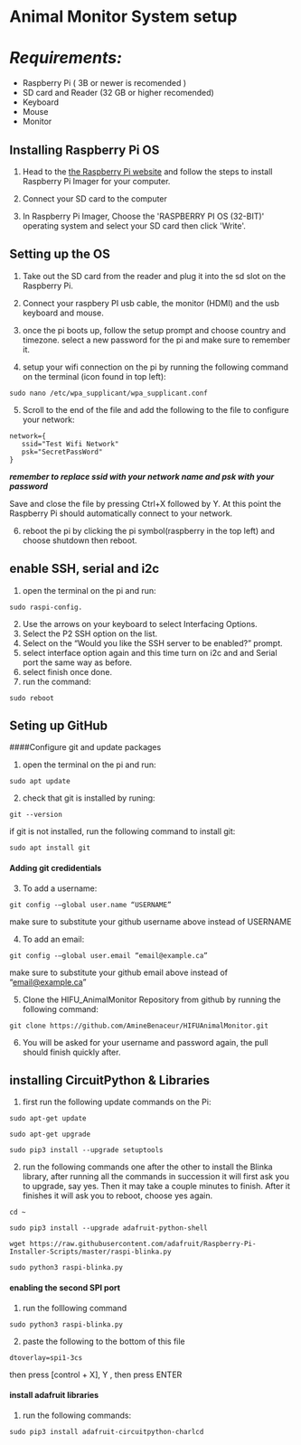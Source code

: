 # **Animal Monitor System setup**

# *Requirements:*
* Raspberry Pi ( 3B or newer is recomended )
* SD card and Reader (32 GB or higher recomended)
* Keyboard
* Mouse
* Monitor



## Installing Raspberry Pi OS
1. Head to the [the Raspberry Pi website](https://www.raspberrypi.org/software/) and follow the steps to install Raspberry Pi Imager for your computer.

2. Connect your SD card to the computer

3. In Raspberry Pi Imager, Choose the 'RASPBERRY PI OS (32-BIT)' operating system and select your SD card then click 'Write'.


## Setting up the OS
1. Take out the SD card from the reader and plug it into the sd slot on the Raspberry Pi.

2. Connect your raspbery PI usb cable, the monitor (HDMI) and the usb keyboard and mouse.  

3. once the pi boots up, follow the setup prompt and choose country and timezone. select a new password for the pi and make sure to remember it.

4. setup your wifi connection on the pi by running the following command on the terminal (icon found in top left):
```
sudo nano /etc/wpa_supplicant/wpa_supplicant.conf
```

5. Scroll to the end of the file and add the following to the file to configure your network:
```
network={
   ssid="Test Wifi Network"
   psk="SecretPassWord"
}
```
***remember to replace ssid with your network name and psk with your password***

Save and close the file by pressing Ctrl+X followed by Y. At this point the Raspberry Pi should automatically connect to your network.

6. reboot the pi by clicking the pi symbol(raspberry in the top left) and choose shutdown then reboot.


## enable SSH, serial and i2c
1. open the terminal on the pi and run:
```
sudo raspi-config.
```

2. Use the arrows on your keyboard to select Interfacing Options.
3. Select the P2 SSH option on the list.
4. Select <Yes> on the “Would you like the SSH server to be enabled?” prompt.
5. select interface option again and this time turn on i2c and and Serial port the same way as before.
6. select finish once done.
7. run the command:
```
sudo reboot
```


## Seting up GitHub

####Configure git and update packages

1. open the terminal on the pi and run:
```
sudo apt update
```
2. check that git is installed  by runing:
```
git --version
```
if git is not installed, run the following command to install git:
```
sudo apt install git
```

#### Adding git credidentials

3. To add a username:
```
git config -–global user.name “USERNAME”
```
make sure to substitute your github username above instead of USERNAME

4. To add an email:
```
git config -–global user.email “email@example.ca”
```
make sure to substitute your github email above instead of “email@example.ca”

5. Clone the HIFU_AnimalMonitor Repository from github by running the following command:
```
git clone https://github.com/AmineBenaceur/HIFUAnimalMonitor.git
```

6. You will be asked for your username and password again, the pull should finish quickly after.


## installing CircuitPython & Libraries

1. first run the following update commands on the Pi:

```
sudo apt-get update
```
```
sudo apt-get upgrade
```
```
sudo pip3 install --upgrade setuptools
```

2. run the following commands one after the other to install the Blinka library, after running all the commands in succession it will first ask you to upgrade, say yes. Then it may take a couple minutes to finish. After it finishes it will ask you to reboot, choose yes again.

```
cd ~
```
```
sudo pip3 install --upgrade adafruit-python-shell
```
```
wget https://raw.githubusercontent.com/adafruit/Raspberry-Pi-Installer-Scripts/master/raspi-blinka.py
```
```
sudo python3 raspi-blinka.py
```

#### enabling the second SPI port
1. run the folllowing command
```
sudo python3 raspi-blinka.py
```
2. paste the following to the bottom of this file
```
dtoverlay=spi1-3cs
```
then press [control + X], Y , then press ENTER


#### install adafruit libraries
1. run the following commands:
```
sudo pip3 install adafruit-circuitpython-charlcd
```
